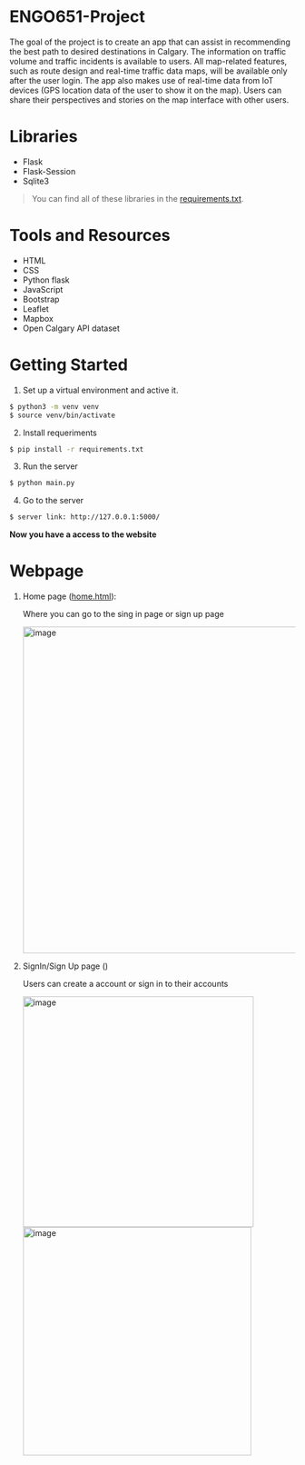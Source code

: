 # ENGO651-Project

The goal of the project is to create an app that can assist in recommending the best path to desired destinations in Calgary. The information on traffic volume and traffic incidents is available to users. All map-related features, such as route design and real-time traffic data maps, will be available only after the user login. The app also makes use of real-time data from IoT devices (GPS location data of the user to show it on the map). Users can share their perspectives and stories on the map interface with other users.

# Libraries 
-	Flask
-	Flask-Session
-	Sqlite3


> You can find all of these libraries in the [requirements.txt](https://github.com/k4ukichu/ENGO651-Project/blob/main/requirements.txt).


# Tools and Resources 
-	HTML 
-	CSS
-	Python flask
-	JavaScript
-	Bootstrap
-	Leaflet
-	Mapbox
-	Open Calgary API dataset

# Getting Started
1. Set up a virtual environment and active it.
```sh
$ python3 -m venv venv
$ source venv/bin/activate
```
2. Install requeriments
```sh
$ pip install -r requirements.txt
```
3. Run the server
```sh
$ python main.py
```
4. Go to the server
```sh
$ server link: http://127.0.0.1:5000/
```
**Now you have a access to the website**


# Webpage
1. Home page ([home.html](https://github.com/k4ukichu/ENGO651-Project/blob/main/Project/website/templates/home.html)):

    Where you can go to the sing in page or sign up page
    
    <img width="575" alt="image" src="https://user-images.githubusercontent.com/53395337/166068299-e0f93978-9f71-49ec-a01d-a696b47b4f4b.png">
    
2. SignIn/Sign Up page ()
    
    Users can create a account or sign in to their accounts 
    
    <img width="406" alt="image" src="https://user-images.githubusercontent.com/53395337/166084342-da2311dc-f48a-4f7d-b7ad-f7b3846145f4.png">
    <img width="402" alt="image" src="https://user-images.githubusercontent.com/53395337/166084355-f419da51-1cb2-4c8d-a5af-316fa25312aa.png">

    
    
    
    
    
    
    
    
    

